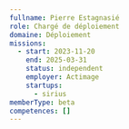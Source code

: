 ```yaml
---
fullname: Pierre Estagnasié
role: Chargé de déploiement
domaine: Déploiement
missions:
  - start: 2023-11-20
    end: 2025-03-31
    status: independent
    employer: Actimage
    startups:
      - sirius
memberType: beta
competences: []
---
```

